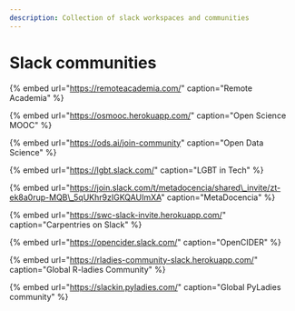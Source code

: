 ```yaml
---
description: Collection of slack workspaces and communities
---
```


# Slack communities

{% embed url="https://remoteacademia.com/" caption="Remote Academia" %}

{% embed url="https://osmooc.herokuapp.com/" caption="Open Science MOOC" %}

{% embed url="https://ods.ai/join-community" caption="Open Data Science" %}

{% embed url="https://lgbt.slack.com/" caption="LGBT in Tech" %}

{% embed url="https://join.slack.com/t/metadocencia/shared\_invite/zt-ek8a0rup-MQB\_5qUKhr9zIGKQAUImXA" caption="MetaDocencia" %}

{% embed url="https://swc-slack-invite.herokuapp.com/" caption="Carpentries on Slack" %}

{% embed url="https://opencider.slack.com/" caption="OpenCIDER" %}

{% embed url="https://rladies-community-slack.herokuapp.com/" caption="Global R-ladies Community" %}

{% embed url="https://slackin.pyladies.com/" caption="Global PyLadies community" %}







## 





